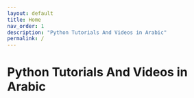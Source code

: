 ```yaml
---
layout: default
title: Home
nav_order: 1
description: "Python Tutorials And Videos in Arabic"
permalink: /
---
```

# Python Tutorials And Videos in Arabic
